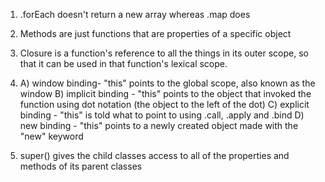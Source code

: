 1. .forEach doesn't return a new array whereas .map does

2. Methods are just functions that are properties of a specific object

3. Closure is a function's reference to all the things in its outer scope, so that it can be used in that function's lexical scope.

4.  A) window binding- "this" points to the global scope, also known as the window
    B) implicit binding - "this" points to the object that invoked the function using dot notation (the object to the left of the dot)
    C) explicit binding - "this" is told what to point to using .call, .apply and .bind
    D) new binding - "this" points to a newly created object made with the "new" keyword

5. super() gives the child classes access to all of the properties and methods of its parent classes
